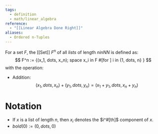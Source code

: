 ```yaml
---
tags:
  - definition
  - math/linear_algebra
reference:
  - "[[Linear Algebra Done Right]]"
aliases:
  - Ordered n-Tuples
---
```

For a set $F$, the [[Set]] $F^n$ of all _lists_ of length $n in NN$ is defined as:$$
F^n := {(x_1, dots, x_n); space x_i in F #[for ] i in {1, dots, n} }
$$with the operation:
- Addition:$$
(x_1, dots, x_n) + (y_1, dots, y_n) = (x_1 + y_1, dots, x_n + y_n)
$$
# Notation
- If $x$ is a list of length $n$, then $x_i$ denotes the $i^#[th]$ component of $x$.
- $bold(0) := (0, dots, 0)$ 